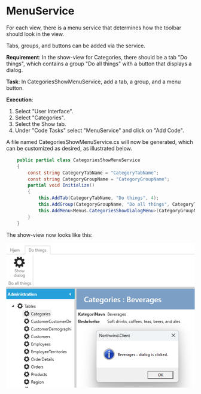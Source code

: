 # MenuService

For each view, there is a menu service that determines how the toolbar should look in the view.

Tabs, groups, and buttons can be added via the service.

**Requirement**: In the show-view for Categories, there should be a tab "Do things", which contains a group "Do all things" with a button that displays a dialog.

**Task**: In CategoriesShowMenuService, add a tab, a group, and a menu button.

**Execution**: 

1. Select "User Interface".
2. Select "Categories".
3. Select the Show tab.
4. Under "Code Tasks" select "MenuService" and click on "Add Code". 

A file named CategoriesShowMenuService.cs will now be generated, which can be customized as desired, as illustrated below.

```cs
    public partial class CategoriesShowMenuService
    {
        const string CategoryTabName = "CategoryTabName";
        const string CategoryGroupName = "CategoryGroupName";
        partial void Initialize()
        {
            this.AddTab(CategoryTabName, "Do things", 4);
            this.AddGroup(CategoryGroupName, "Do all things", CategoryTabName, 2);
            this.AddMenu<Menus.CategoriesShowDialogMenu>(CategoryGroupName, 1);
        }
    }
```

The show-view now looks like this:

![Alt text](media/menuservice.png)